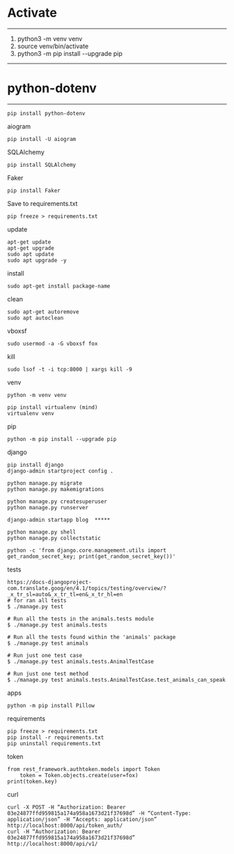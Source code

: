 Activate
===
---
1. python3 -m venv venv
2. source venv/bin/activate
3. python3 -m pip install --upgrade pip
---


python-dotenv
===
---

    pip install python-dotenv

aiogram
    
    pip install -U aiogram

SQLAlchemy

    pip install SQLAlchemy

Faker

    pip install Faker

Save to requirements.txt

    pip freeze > requirements.txt


update

    apt-get update
    apt-get upgrade
    sudo apt update 
    sudo apt upgrade -y

install

    sudo apt-get install package-name

clean

    sudo apt-get autoremove
    sudo apt autoclean

vboxsf

    sudo usermod -a -G vboxsf fox

kill
    
    sudo lsof -t -i tcp:8000 | xargs kill -9

venv

    python -m venv venv
    
    pip install virtualenv (mind)
    virtualenv venv

pip

    python -m pip install --upgrade pip

django

    pip install django
    django-admin startproject config .

    python manage.py migrate
    python manage.py makemigrations

    python manage.py createsuperuser
    python manage.py runserver    

    django-admin startapp blog  *****

    python manage.py shell
    python manage.py collectstatic

    python -c 'from django.core.management.utils import get_random_secret_key; print(get_random_secret_key())'

tests 
    
    https://docs-djangoproject-com.translate.goog/en/4.1/topics/testing/overview/?_x_tr_sl=auto&_x_tr_tl=en&_x_tr_hl=en
    # for ran all tests
    $ ./manage.py test

    # Run all the tests in the animals.tests module
    $ ./manage.py test animals.tests
    
    # Run all the tests found within the 'animals' package
    $ ./manage.py test animals
    
    # Run just one test case
    $ ./manage.py test animals.tests.AnimalTestCase
    
    # Run just one test method
    $ ./manage.py test animals.tests.AnimalTestCase.test_animals_can_speak

apps

    python -m pip install Pillow

requirements

    pip freeze > requirements.txt 
    pip install -r requirements.txt
    pip uninstall requirements.txt


token

    from rest_framework.authtoken.models import Token
        token = Token.objects.create(user=fox)
    print(token.key)

curl 

    curl -X POST -H “Authorization: Bearer 03e24877ffd959815a174a958a1673d21f37698d” -H “Content-Type: application/json” -H “Accepts: application/json” http://localhost:8000/api/token_auth/
    curl -H “Authorization: Bearer 03e24877ffd959815a174a958a1673d21f37698d”  http://localhost:8000/api/v1/